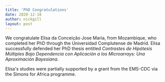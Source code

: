 ```yaml
---
title: 'PhD Congratulations'
date: 2020-12-18
author: nickgill
layout: post
---
```


We congratulate Elisa da Conceição Jose Maria, from Mozambique, who completed her PhD through the Universidad Complutense de Madrid. Elisa successfully defended her PhD thesis entitled *Contrastes de Hipótesis Múltiples Bajo Dependencia con Aplicación a los Microarrays: Una Aproximación Bayesiana*.

Elisa's studies were partially supported by a grant from the EMS-CDC via the Simons for Africa programme.
